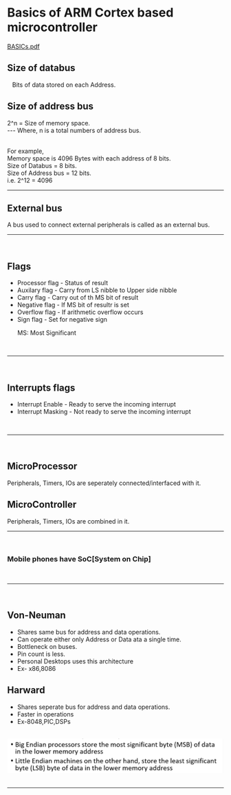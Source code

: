 # Basics of ARM Cortex based microcontroller


<a href="https://github.com/RohitAkurdekar/MicroControllers/blob/main/ARM_Cortex/Theory/MC_BASICS.pdf">BASICs.pdf</a>

<h2>Size of databus</h2>
&nbsp;&nbsp; Bits of data stored on each Address. <br>
<h2>Size of address bus</h2>
2^n = Size of memory space. <br>
--- Where, n is a total numbers of address bus.<br><br>

For example, <br>
Memory space is 4096 Bytes with each address of 8 bits. <br>
Size of Databus     = 8  bits.<br>
Size of Address bus = 12 bits.<br>
i.e. 2^12 = 4096<br>

----------------------------------------------------------------------------------------

<h2>External bus</h2>
A bus used to connect external peripherals is called as an external bus. <br>

----------------------------------------------------------------------------------------
<br>

<h2>Flags</h2>
<ul>
<li>Processor flag - Status of result</li>
<li>Auxilary  flag - Carry from LS nibble to Upper side nibble</li>
<li>Carry     flag - Carry out of th MS bit of result</li>
<li>Negative  flag - If MS bit of resultr is set</li>
<li>Overflow  flag - If arithmetic overflow occurs</li>
<li>Sign      flag - Set for negative sign</li>

MS: Most Significant<br>
</ul>

<br>

----------------------------------------------------------------------------------------
<br>

<h2>Interrupts flags</h2>
<ul>
    <li>Interrupt Enable  - Ready to serve the incoming interrupt</li>
    <li>Interrupt Masking - Not ready to serve the incoming interrupt</li>
</ul>


<br>

----------------------------------------------------------------------------------------
<br>

<h2>MicroProcessor</h2>
Peripherals, Timers, IOs are seperately connected/interfaced with it.

<h2>MicroController</h2>
Peripherals, Timers, IOs are combined in it.

<br>

----------------------------------------------------------------------------------------
<br>

<h3>Mobile phones have SoC[System on Chip]</h3>

<br>

----------------------------------------------------------------------------------------
<br>

<h2>Von-Neuman </h2>
<ul>
<li>Shares same bus for address and data operations.</li>
<li>Can operate either only Address or Data ata a single time.</li>
<li>Bottleneck on buses.</li>
<li>Pin count is less.</li>
<li>Personal Desktops uses this architecture</li>
<li>Ex- x86,8086</li>
</ul>

<h2>Harward </h2>
<ul>
<li>Shares seperate bus for address and data operations.</li>
<li>Faster in operations</li>
<li>Ex-8048,PIC,DSPs</li>
</ul>

<br>

<img src="https://raw.githubusercontent.com/RohitAkurdekar/MicroControllers/main/ARM_Cortex/Theory/Endians_defs.png">
<br>

<br>

----------------------------------------------------------------------------------------
<br>


